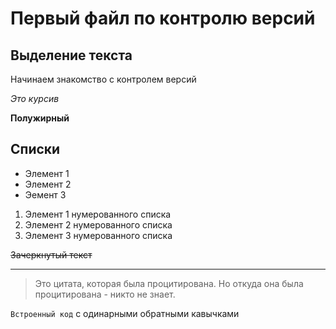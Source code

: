 # Первый файл по контролю версий
## Выделение текста

Начинаем знакомство с контролем версий

*Это курсив*

**Полужирный**

## Списки
* Элемент 1
* Элемент 2
* Эемент 3

1. Элемент 1 нумерованного списка
2. Элемент 2 нумерованного списка
3. Элемент 3 нумерованного списка

~~Зачеркнутый текст~~

---

> Это цитата, которая была процитирована. Но откуда она была процитирована - никто не знает.

`Встроенный код` с одинарными обратными кавычками

